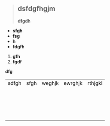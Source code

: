 > ## dsfdgfhgjm  
> **dfgdh**

*   **sfgh**
*   **fsg**
*   **h**
*   **fdgfh**

1.  **gfh**
2.  **fgdf**

**dfg**

<table><tbody><tr><td>sdfgh</td><td>sfgh</td><td>weghjk</td><td>ewrghjk</td><td>rthjgkl</td></tr><tr><td>&nbsp;</td><td>&nbsp;</td><td>&nbsp;</td><td>&nbsp;</td><td>&nbsp;</td></tr><tr><td>&nbsp;</td><td>&nbsp;</td><td>&nbsp;</td><td>&nbsp;</td><td>&nbsp;</td></tr><tr><td>&nbsp;</td><td>&nbsp;</td><td>&nbsp;</td><td>&nbsp;</td><td>&nbsp;</td></tr><tr><td>&nbsp;</td><td>&nbsp;</td><td>&nbsp;</td><td>&nbsp;</td><td>&nbsp;</td></tr></tbody></table>
